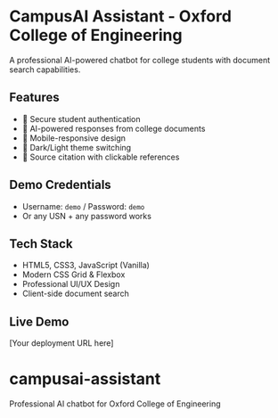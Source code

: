 # CampusAI Assistant - Oxford College of Engineering

A professional AI-powered chatbot for college students with document search capabilities.

## Features
- 🔐 Secure student authentication
- 🤖 AI-powered responses from college documents  
- 📱 Mobile-responsive design
- 🌙 Dark/Light theme switching
- 📄 Source citation with clickable references

## Demo Credentials
- Username: `demo` / Password: `demo`
- Or any USN + any password works

## Tech Stack
- HTML5, CSS3, JavaScript (Vanilla)
- Modern CSS Grid & Flexbox
- Professional UI/UX Design
- Client-side document search

## Live Demo
[Your deployment URL here]
# campusai-assistant
Professional AI chatbot for Oxford College of Engineering
